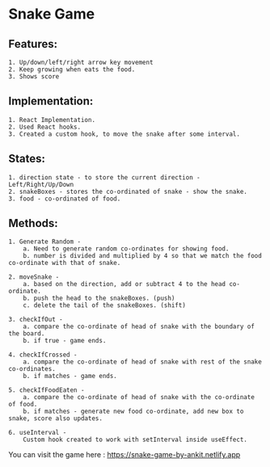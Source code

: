 # Snake Game

## Features:
    1. Up/down/left/right arrow key movement
    2. Keep growing when eats the food.
    3. Shows score

## Implementation:
    1. React Implementation. 
    2. Used React hooks.
    3. Created a custom hook, to move the snake after some interval.

## States:
    1. direction state - to store the current direction - Left/Right/Up/Down
    2. snakeBoxes - stores the co-ordinated of snake - show the snake. 
    3. food - co-ordinated of food.

## Methods: 
    1. Generate Random -
        a. Need to generate random co-ordinates for showing food. 
        b. number is divided and multiplied by 4 so that we match the food co-ordinate with that of snake.
    
    2. moveSnake - 
        a. based on the direction, add or subtract 4 to the head co-ordinate. 
        b. push the head to the snakeBoxes. (push)
        c. delete the tail of the snakeBoxes. (shift)
    
    3. checkIfOut - 
        a. compare the co-ordinate of head of snake with the boundary of the board.
        b. if true - game ends.
    
    4. checkIfCrossed - 
        a. compare the co-ordinate of head of snake with rest of the snake co-ordinates. 
        b. if matches - game ends. 
    
    5. checkIfFoodEaten - 
        a. compare the co-ordinate of head of snake with the co-ordinate of food. 
        b. if matches - generate new food co-ordinate, add new box to snake, score also updates.
    
    6. useInterval - 
        Custom hook created to work with setInterval inside useEffect. 
    

You can visit the game here :  https://snake-game-by-ankit.netlify.app